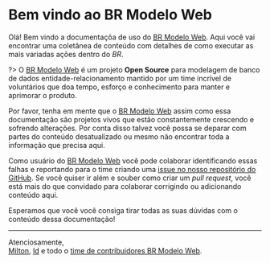 # Bem vindo ao BR Modelo Web

Olá! Bem vindo a documentaçõa de uso do [BR Modelo Web](https://www.brmodeloweb.com). Aqui você vai encontrar uma coletânea de conteúdo com detalhes de como executar as mais variadas ações dentro do _BR_.


?> O [BR Modelo Web](https://www.brmodeloweb.com) é um projeto **Open Source** para modelagem de banco de dados entidade-relacionamento mantido por um time incrível de voluntários que doa tempo, esforço e conhecimento para manter e aprimorar o produto.

Por favor, tenha em mente que o [BR Modelo Web](https://www.brmodeloweb.com) assim como essa documentação são projetos vivos que estão constantemente crescendo e sofrendo alterações. Por conta disso talvez você possa se deparar com partes do conteúdo desatualizado ou mesmo não encontrar toda a informação que precisa aqui.

Como usuário do [BR Modelo Web](https://www.brmodeloweb.com) você pode colaborar identificando essas falhas e reportando para o time criando uma [issue no nosso repositório do GitHub](https://github.com/brmodeloweb/brmodelo-docs/issues/new). Se você quiser ir além e souber como criar um _pull request_, você está mais do que convidado para colaborar corrigindo ou adicionando conteúdo aqui.

Esperamos que você você consiga tirar todas as suas dúvidas com o conteúdo dessa documentação!

---

Atenciosamente,  
[Milton](https://github.com/miltonbsn), [Id](https://github.com/idmarjr) e todo o [time de contribuidores BR Modelo Web](https://github.com/brmodeloweb/brmodelo-app#contributors-).
